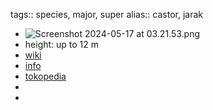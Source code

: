 tags:: species, major, super
alias:: castor, jarak

- ![Screenshot 2024-05-17 at 03.21.53.png](https://peach-geographical-bat-397.mypinata.cloud/ipfs/QmQtpWT9cTzVC1WzgNUmdEuP73M8sNs7qzc3pFKdFvkYTj)
- height: up to 12 m
- [wiki](https://en.wikipedia.org/wiki/Ricinus)
- [info](http://www.plantsofasia.com/index/ricinus/0-786)
- [tokopedia](https://www.tokopedia.com/queenall-1/bibit-tanaman-jarak-jarak-pagar-ricinus-communis?extParam=ivf%3Dfalse%26src%3Dsearch)
-
-